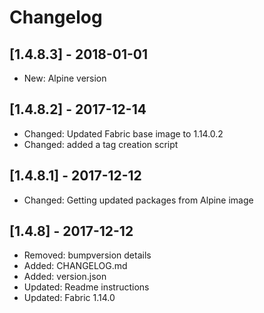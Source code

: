 # Changelog


## [1.4.8.3] - 2018-01-01

* New:  Alpine version


## [1.4.8.2] - 2017-12-14

* Changed: Updated Fabric base image to 1.14.0.2
* Changed: added a tag creation script

## [1.4.8.1] - 2017-12-12

* Changed: Getting updated packages from Alpine image

## [1.4.8] - 2017-12-12

* Removed: bumpversion details
* Added: CHANGELOG.md
* Added: version.json
* Updated: Readme instructions
* Updated: Fabric 1.14.0
